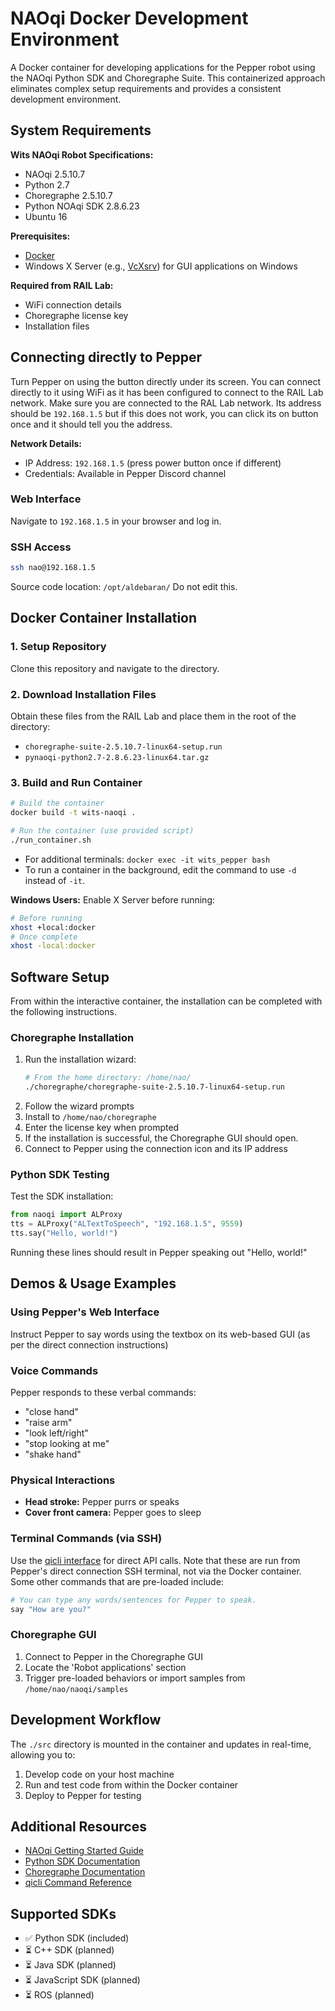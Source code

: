 # NAOqi Docker Development Environment

A Docker container for developing applications for the Pepper robot using the NAOqi Python SDK and Choregraphe Suite. This containerized approach eliminates complex setup requirements and provides a consistent development environment.

## System Requirements

**Wits NAOqi Robot Specifications:**
- NAOqi 2.5.10.7
- Python 2.7
- Choregraphe 2.5.10.7 
- Python NOAqi SDK 2.8.6.23
- Ubuntu 16

**Prerequisites:**
- [Docker](https://www.docker.com)
- Windows X Server (e.g., [VcXsrv](https://vcxsrv.com/)) for GUI applications on Windows

**Required from RAIL Lab:**
- WiFi connection details
- Choregraphe license key  
- Installation files

## Connecting directly to Pepper
Turn Pepper on using the button directly under its screen.
You can connect directly to it using WiFi as it has been configured to connect to the RAIL Lab network. Make sure you are connected to the RAL Lab network. Its address should be `192.168.1.5` but if this does not work, you can click its on button once and it should tell you the address.

**Network Details:**
- IP Address: `192.168.1.5` (press power button once if different)
- Credentials: Available in Pepper Discord channel

### Web Interface
Navigate to `192.168.1.5` in your browser and log in.

### SSH Access
```bash
ssh nao@192.168.1.5
```
Source code location: `/opt/aldebaran/`
Do not edit this.

## Docker Container Installation

### 1. Setup Repository
Clone this repository and navigate to the directory.

### 2. Download Installation Files
Obtain these files from the RAIL Lab and place them in the root of the directory:
- `choregraphe-suite-2.5.10.7-linux64-setup.run`
- `pynaoqi-python2.7-2.8.6.23-linux64.tar.gz`

### 3. Build and Run Container
```bash
# Build the container
docker build -t wits-naoqi .

# Run the container (use provided script)
./run_container.sh
```

- For additional terminals: `docker exec -it wits_pepper bash`
- To run a container in the background, edit the command to use `-d` instead of `-it`.

**Windows Users:** Enable X Server before running:
```bash
# Before running
xhost +local:docker
# Once complete
xhost -local:docker
```



## Software Setup
From within the interactive container, the installation can be completed with the following instructions.

### Choregraphe Installation
1. Run the installation wizard:
   ```bash
   # From the home directory: /home/nao/
   ./choregraphe/choregraphe-suite-2.5.10.7-linux64-setup.run
   ```
2. Follow the wizard prompts
3. Install to `/home/nao/choregraphe`
4. Enter the license key when prompted
5. If the installation is successful, the Choregraphe GUI should open.
6. Connect to Pepper using the connection icon and its IP address

### Python SDK Testing
Test the SDK installation:
```python
from naoqi import ALProxy
tts = ALProxy("ALTextToSpeech", "192.168.1.5", 9559)
tts.say("Hello, world!")
```
Running these lines should result in Pepper speaking out "Hello, world!"

## Demos & Usage Examples

### Using Pepper's Web Interface
Instruct Pepper to say words using the textbox on its web-based GUI (as per the direct connection instructions)


### Voice Commands
Pepper responds to these verbal commands:
- "close hand"
- "raise arm" 
- "look left/right"
- "stop looking at me"
- "shake hand"

### Physical Interactions
- **Head stroke:** Pepper purrs or speaks
- **Cover front camera:** Pepper goes to sleep

### Terminal Commands (via SSH)
Use the [qicli interface](http://doc.aldebaran.com/2-5/dev/libqi/guide/qicli.html) for direct API calls. Note that these are run from Pepper's direct connection SSH terminal, not via the Docker container. Some other commands that are pre-loaded include:
```bash
# You can type any words/sentences for Pepper to speak.
say "How are you?"
```

### Choregraphe GUI
1. Connect to Pepper in the Choregraphe GUI
2. Locate the 'Robot applications' section
3. Trigger pre-loaded behaviors or import samples from `/home/nao/naoqi/samples`

## Development Workflow

The `./src` directory is mounted in the container and updates in real-time, allowing you to:
1. Develop code on your host machine
2. Run and test code from within the Docker container
3. Deploy to Pepper for testing

## Additional Resources

- [NAOqi Getting Started Guide](http://doc.aldebaran.com/2-5/getting_started/index.html)
- [Python SDK Documentation](http://doc.aldebaran.com/2-5/dev/python/intro_python.html)
- [Choregraphe Documentation](http://doc.aldebaran.com/2-5/software/choregraphe/index.html)
- [qicli Command Reference](http://doc.aldebaran.com/2-5/dev/libqi/guide/qicli.html)

## Supported SDKs
- ✅ Python SDK (included)
- ⏳ C++ SDK (planned)
- ⏳ Java SDK (planned)
- ⏳ JavaScript SDK (planned)
- ⏳ ROS (planned)